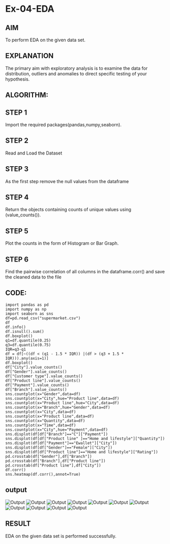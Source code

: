 # Ex-04-EDA
## AIM
 To perform EDA on the given data set.
 ## EXPLANATION
The primary aim with exploratory analysis is to examine the data for distribution, outliers and anomalies to direct specific testing of your hypothesis.
 ## ALGORITHM:
## STEP 1
 Import the required packages(pandas,numpy,seaborn).
## STEP 2
Read and Load the Dataset
## STEP 3 
As the first step remove the null values from the dataframe
## STEP 4 
Return the objects containing counts of unique values using (value_counts()).
## STEP 5
 Plot the counts in the form of Histogram or Bar Graph.
## STEP 6
Find the pairwise correlation of all columns in the dataframe.corr() and save the cleaned data to the file

## CODE:
```
import pandas as pd
import numpy as np
import seaborn as sns
df=pd.read_csv("supermarket.csv")
df
df.info()
df.isnull().sum()
df.boxplot()
q1=df.quantile(0.25)
q3=df.quantile(0.75)
IQR=q3-q1
df = df[~((df < (q1 - 1.5 * IQR)) |(df > (q3 + 1.5 * IQR))).any(axis=1)]
df.boxplot()
df["City"].value_counts()
df["Gender"].value_counts()
df["Customer type"].value_counts()
df["Product line"].value_counts()
df["Payment"].value_counts()
df["Branch"].value_counts()
sns.countplot(x="Gender",data=df)
sns.countplot(x="City",hue="Product line",data=df)
sns.countplot(x="Product line",hue="City",data=df)
sns.countplot(x="Branch",hue="Gender",data=df)
sns.countplot(x="City",data=df)
sns.countplot(x="Product line",data=df)
sns.countplot(x="Quantity",data=df)
sns.countplot(x="Time",data=df)
sns.countplot(x="City",hue="Payment",data=df)
sns.displot(df[df["Branch"]=="C"]["Payment"])
sns.displot(df[df["Product line" ]=="Home and lifestyle"]["Quantity"])
sns.displot(df[df["Payment"]=="Ewallet"]["City"])
sns.displot(df[df["Gender"]=="Female"]["City"])
sns.displot(df[df["Product line"]=="Home and lifestyle"]["Rating"])
pd.crosstab(df["Gender"],df["Branch"])
pd.crosstab(df["Branch"],df["Product line"])
pd.crosstab(df["Product line"],df["City"])
df.corr()
sns.heatmap(df.corr(),annot=True)
```
## output
![Output](.//outimg1.png)
![Output](.//outimg2.png)
![Output](.//outimg3.png)
![Output](.//outimg4.png)
![Output](.//outimg5.png)
![Output](.//outimg6.png)
![Output](.//outimg7.png)
![Output](.//outimg8.png)
![Output](.//outimg9.png)
![Output](.//outimg10.png)
![Output](.//outimg11.png)

## RESULT
EDA on the given data set is performed successfully.
